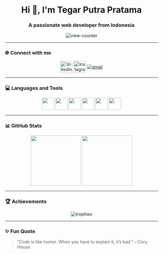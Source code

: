 <h1 align="center">Hi 👋, I'm Tegar Putra Pratama</h1>
<h3 align="center">A passionate web developer from Indonesia</h3>

<p align="center">
  <img src="https://komarev.com/ghpvc/?username=TegarPutraPratama&label=Profile%20views&color=0e75b6&style=flat" alt="view-counter" />
</p>

---

### 🌐 Connect with me
<p align="center">
  <a href="https://linkedin.com/in/tegarputrapratama" target="blank"><img align="center" src="https://cdn.jsdelivr.net/gh/devicons/devicon/icons/linkedin/linkedin-original.svg" alt="linkedin" height="40"/></a>
  <a href="https://instagram.com/tegar_putra" target="blank"><img align="center" src="https://cdn.jsdelivr.net/gh/devicons/devicon/icons/instagram/instagram-original.svg" alt="instagram" height="40"/></a>
  <a href="mailto:tegar@example.com" target="blank"><img align="center" src="https://img.icons8.com/fluency/48/000000/gmail-new.png" alt="gmail"/></a>
</p>

---

### 💻 Languages and Tools
<p align="center">
  <img src="https://cdn.jsdelivr.net/gh/devicons/devicon/icons/html5/html5-original.svg" height="40"/>
  <img src="https://cdn.jsdelivr.net/gh/devicons/devicon/icons/css3/css3-original.svg" height="40"/>
  <img src="https://cdn.jsdelivr.net/gh/devicons/devicon/icons/javascript/javascript-original.svg" height="40"/>
  <img src="https://cdn.jsdelivr.net/gh/devicons/devicon/icons/react/react-original.svg" height="40"/>
  <img src="https://cdn.jsdelivr.net/gh/devicons/devicon/icons/php/php-original.svg" height="40"/>
  <img src="https://cdn.jsdelivr.net/gh/devicons/devicon/icons/laravel/laravel-plain-wordmark.svg" height="40"/>
</p>

---

### 📊 GitHub Stats
<p align="center">
  <img src="https://github-readme-stats.vercel.app/api?username=TegarPutraPratama&show_icons=true&theme=tokyonight" height="165"/>
  <img src="https://github-readme-streak-stats.herokuapp.com/?user=TegarPutraPratama&theme=tokyonight" height="165"/>
</p>

---

### 🏆 Achievements
<p align="center">
  <img src="https://github-profile-trophy.vercel.app/?username=TegarPutraPratama&theme=onestar&no-frame=true&row=1" alt="trophies" />
</p>

---

### ✨ Fun Quote
> "Code is like humor. When you have to explain it, it’s bad." – Cory House
